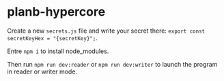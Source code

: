 # planb-hypercore

Create a new `secrets.js` file and write your secret there: `export const secretKeyHex = "{secretKey}";`.

Entre `npm i` to install node_modules.

Then run `npm run dev:reader` or `npm run dev:writer` to launch the program in reader or writer mode.
